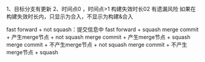 1、目标分支有更新
2、时间点0 ，时间点>1
构建失效时长02
有遗漏风险
如果在构建失效时长内，只显示为合入，不显示为构建&合入

fast forward + not squash：提交信息中
fast forward + squash
merge commit + 产生merge节点 + not squash
merge commit + 产生merge节点 + squash
merge commit + 不产生merge节点 + not squash
merge commit + 不产生merge节点 + squash
